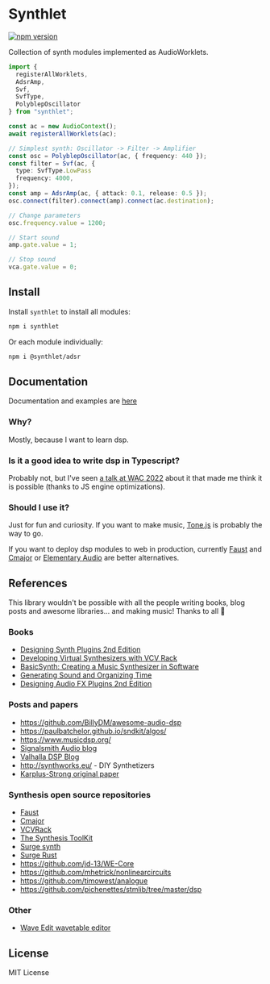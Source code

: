 # Synthlet

[![npm version](https://img.shields.io/npm/v/synthlet)](https://www.npmjs.com/package/synthlet)

Collection of synth modules implemented as AudioWorklets.

```ts
import {
  registerAllWorklets,
  AdsrAmp,
  Svf,
  SvfType,
  PolyblepOscillator
} from "synthlet";

const ac = new AudioContext();
await registerAllWorklets(ac);

// Simplest synth: Oscillator -> Filter -> Amplifier
const osc = PolyblepOscillator(ac, { frequency: 440 });
const filter = Svf(ac, {
  type: SvfType.LowPass
  frequency: 4000,
});
const amp = AdsrAmp(ac, { attack: 0.1, release: 0.5 });
osc.connect(filter).connect(amp).connect(ac.destination);

// Change parameters
osc.frequency.value = 1200;

// Start sound
amp.gate.value = 1;

// Stop sound
vca.gate.value = 0;
```

## Install

Install `synthlet` to install all modules:

```bash
npm i synthlet
```

Or each module individually:

```bash
npm i @synthlet/adsr
```

## Documentation

Documentation and examples are [here](https://danigb.github.io/synthlet/docs/quick-start)

### Why?

Mostly, because I want to learn dsp.

### Is it a good idea to write dsp in Typescript?

Probably not, but I've seen [a talk at WAC 2022](https://zenodo.org/records/6767468) about it that made me think it is possible (thanks to JS engine optimizations).

### Should I use it?

Just for fun and curiosity. If you want to make music, [Tone.js](https://github.com/Tonejs/Tone.js) is probably the way to go.

If you want to deploy dsp modules to web in production, currently [Faust](https://faustdoc.grame.fr/) and [Cmajor](https://github.com/cmajor-lang/cmajor) or [Elementary Audio](https://github.com/elemaudio/elementary) are better alternatives.

## References

This library wouldn't be possible with all the people writing books, blog posts and awesome libraries... and making music! Thanks to all 💚

### Books

- [Designing Synth Plugins 2nd Edition](https://www.willpirkle.com/)
- [Developing Virtual Synthesizers with VCV Rack](https://www.routledge.com/Developing-Virtual-Synthesizers-with-VCV-Rack/Gabrielli/p/book/9780367077730)
- [BasicSynth: Creating a Music Synthesizer in Software](http://basicsynth.com/)
- [Generating Sound and Organizing Time](https://cycling74.com/books/go)
- [Designing Audio FX Plugins 2nd Edition](https://www.willpirkle.com/)

### Posts and papers

- https://github.com/BillyDM/awesome-audio-dsp
- https://paulbatchelor.github.io/sndkit/algos/
- https://www.musicdsp.org/
- [Signalsmith Audio blog](https://signalsmith-audio.co.uk/writing/)
- [Valhalla DSP Blog](https://valhalladsp.com/category/learn/plugin-design-learn/)
- http://synthworks.eu/ - DIY Synthetizers
- [Karplus-Strong original paper](https://users.soe.ucsc.edu/~karplus/papers/digitar.pdf)

### Synthesis open source repositories

- [Faust](https://github.com/grame-cncm/faust)
- [Cmajor](https://github.com/SoundStacks/cmajor)
- [VCVRack](https://github.com/VCVRack/Rack)
- [The Synthesis ToolKit](https://github.com/thestk/stk)
- [Surge synth](https://github.com/surge-synthesizer/surge)
- [Surge Rust](https://github.com/klebs6/surge-rs)
- https://github.com/jd-13/WE-Core
- https://github.com/mhetrick/nonlinearcircuits
- https://github.com/timowest/analogue
- https://github.com/pichenettes/stmlib/tree/master/dsp

### Other

- [Wave Edit wavetable editor](https://waveeditonline.com/)

## License

MIT License
